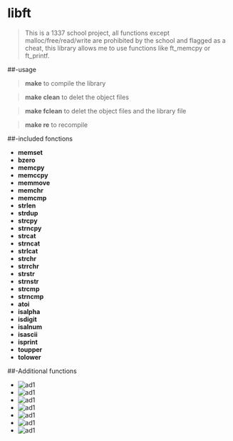 # libft
>	This is a 1337 school project, all functions except malloc/free/read/write are prohibited by the school and flagged as a cheat,
>this library allows me to use functions like ft_memcpy or ft_printf.

##-usage

>**make** to compile the library

>**make clean** to delet the object files

>**make fclean** to delet the object files and the library file

>**make re** to recompile

##-included fonctions

* **memset**
* **bzero**
* **memcpy**
* **memccpy**
* **memmove**
* **memchr**
* **memcmp**
* **strlen**
* **strdup**
* **strcpy**
* **strncpy**
* **strcat**
* **strncat**
* **strlcat**
* **strchr**
* **strrchr**
* **strstr**
* **strnstr**
* **strcmp**
* **strncmp**
* **atoi**
* **isalpha**
* **isdigit**
* **isalnum**
* **isascii**
* **isprint**
* **toupper**
* **tolower**

##-Additional functions

* ![ad1](imgs/mem.png)
* ![ad1](imgs/str.png)
* ![ad1](imgs/strequ.png)
* ![ad1](imgs/strtrim.png)
* ![ad1](imgs/putendl.png)
* ![ad1](imgs/lstnew.png)
* ![ad1](imgs/lstadd.png)
